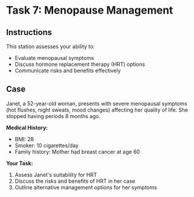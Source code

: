 # Task 7: Menopause Management

## Instructions

This station assesses your ability to:

- Evaluate menopausal symptoms
- Discuss hormone replacement therapy (HRT) options
- Communicate risks and benefits effectively

## Case

Janet, a 52-year-old woman, presents with severe menopausal symptoms (hot flushes, night sweats, mood changes) affecting her quality of life. She stopped having periods 8 months ago.

**Medical History:**
- BMI: 28
- Smoker: 10 cigarettes/day
- Family history: Mother had breast cancer at age 60

**Your Task:**
1. Assess Janet's suitability for HRT
2. Discuss the risks and benefits of HRT in her case
3. Outline alternative management options for her symptoms
